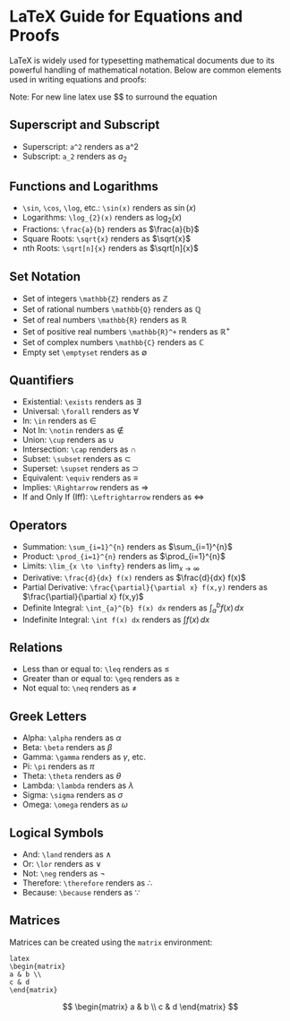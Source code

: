 # LaTeX Guide for Equations and Proofs

LaTeX is widely used for typesetting mathematical documents due to its powerful handling of mathematical notation. Below are common elements used in writing equations and proofs:

Note: For new line latex use \$\$ to surround the equation

## Superscript and Subscript

- Superscript: `a^2` renders as  a^2 
- Subscript: `a_2` renders as $a_2$

## Functions and Logarithms

- `\sin`, `\cos`, `\log`, etc.: `\sin(x)` renders as $\sin(x)$
- Logarithms: `\log_{2}(x)` renders as $\log_{2}(x)$
- Fractions: `\frac{a}{b}` renders as $\frac{a}{b}$
- Square Roots: `\sqrt{x}` renders as $\sqrt{x}$
- nth Roots: `\sqrt[n]{x}` renders as $\sqrt[n]{x}$

## Set Notation

- Set of integers `\mathbb{Z}` renders as $\mathbb{Z}$
- Set of rational numbers `\mathbb{Q}` renders as $\mathbb{Q}$
- Set of real numbers `\mathbb{R}` renders as $\mathbb{R}$
- Set of positive real numbers `\mathbb{R}^+` renders as $\mathbb{R}^+$
- Set of complex numbers `\mathbb{C}` renders as $\mathbb{C}$
- Empty set `\emptyset` renders as $\emptyset$ 

## Quantifiers

- Existential: `\exists` renders as $\exists$
- Universal: `\forall` renders as $\forall$
- In: `\in` renders as $\in$
- Not In: `\notin` renders as $\notin$
- Union: `\cup` renders as $\cup$
- Intersection: `\cap` renders as $\cap$
- Subset: `\subset` renders as $\subset$
- Superset: `\supset` renders as $\supset$
- Equivalent: `\equiv` renders as $\equiv$
- Implies: `\Rightarrow` renders as $\Rightarrow$
- If and Only If (Iff): `\Leftrightarrow` renders as $\Leftrightarrow$

## Operators

- Summation: `\sum_{i=1}^{n}` renders as $\sum_{i=1}^{n}$
- Product: `\prod_{i=1}^{n}` renders as $\prod_{i=1}^{n}$
- Limits: `\lim_{x \to \infty}` renders as $\lim_{x \to \infty}$
- Derivative: `\frac{d}{dx} f(x)` renders as $\frac{d}{dx} f(x)$
- Partial Derivative: `\frac{\partial}{\partial x} f(x,y)` renders as $\frac{\partial}{\partial x} f(x,y)$
- Definite Integral: `\int_{a}^{b} f(x) dx` renders as $\int_{a}^{b} f(x) \, dx$
- Indefinite Integral: `\int f(x) dx` renders as $\int f(x) \, dx$

## Relations

- Less than or equal to: `\leq` renders as $\leq$
- Greater than or equal to: `\geq` renders as $\geq$
- Not equal to: `\neq` renders as $\neq$

## Greek Letters

- Alpha: `\alpha` renders as $\alpha$
- Beta: `\beta` renders as $\beta$
- Gamma: `\gamma` renders as $\gamma$, etc.
- Pi: `\pi` renders as $\pi$
- Theta: `\theta` renders as $\theta$
- Lambda: `\lambda` renders as $\lambda$
- Sigma: `\sigma` renders as $\sigma$
- Omega: `\omega` renders as $\omega$

## Logical Symbols

- And: `\land` renders as $\land$
- Or: `\lor` renders as $\lor$
- Not: `\neg` renders as $\neg$
- Therefore: `\therefore` renders as $\therefore$
- Because: `\because` renders as $\because$

## Matrices

Matrices can be created using the `matrix` environment:

```
latex
\begin{matrix}
a & b \\
c & d
\end{matrix}
```
$$
\begin{matrix}
a & b \\
c & d
\end{matrix}
$$
